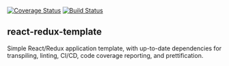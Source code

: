 [![Coverage Status](https://coveralls.io/repos/github/jacklenehan/react-redux-template/badge.svg?branch=add-travis)](https://coveralls.io/github/jacklenehan/react-redux-template?branch=add-travis)
[![Build Status](https://travis-ci.org/jacklenehan/react-redux-template.svg?branch=master)](https://travis-ci.org/jacklenehan/react-redux-template)

## react-redux-template

Simple React/Redux application template, with up-to-date dependencies for transpiling, linting, CI/CD, code coverage reporting, and prettification.